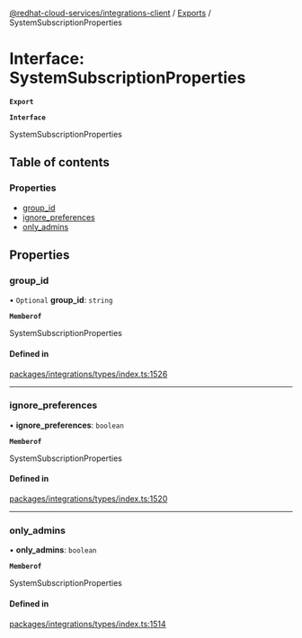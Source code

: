 [@redhat-cloud-services/integrations-client](../README.md) / [Exports](../modules.md) / SystemSubscriptionProperties

# Interface: SystemSubscriptionProperties

**`Export`**

**`Interface`**

SystemSubscriptionProperties

## Table of contents

### Properties

- [group\_id](SystemSubscriptionProperties.md#group_id)
- [ignore\_preferences](SystemSubscriptionProperties.md#ignore_preferences)
- [only\_admins](SystemSubscriptionProperties.md#only_admins)

## Properties

### group\_id

• `Optional` **group\_id**: `string`

**`Memberof`**

SystemSubscriptionProperties

#### Defined in

[packages/integrations/types/index.ts:1526](https://github.com/RedHatInsights/javascript-clients/blob/master/packages/integrations/types/index.ts#L1526)

___

### ignore\_preferences

• **ignore\_preferences**: `boolean`

**`Memberof`**

SystemSubscriptionProperties

#### Defined in

[packages/integrations/types/index.ts:1520](https://github.com/RedHatInsights/javascript-clients/blob/master/packages/integrations/types/index.ts#L1520)

___

### only\_admins

• **only\_admins**: `boolean`

**`Memberof`**

SystemSubscriptionProperties

#### Defined in

[packages/integrations/types/index.ts:1514](https://github.com/RedHatInsights/javascript-clients/blob/master/packages/integrations/types/index.ts#L1514)
